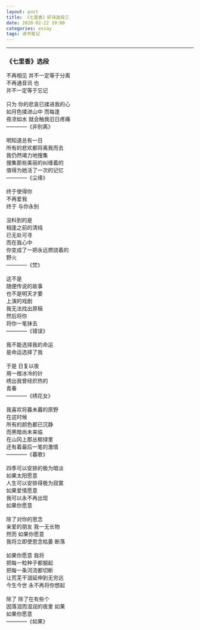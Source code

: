 ```yaml
---
layout: post
title: 《七里香》好诗选段三
date: 2020-02-22 19:00
categories: essay
tags: 读书笔记
---
```


----------------------------------
<h3>《七里香》选段</h3>

不再相见 并不一定等于分离<br/>
不再通音讯 也<br/>
并不一定等于忘记<br/><br/>
只为 你的悲哀已揉进我的心<br/>
如月色揉进山中 而每逢<br/>
夜凉如水 就会触我旧日疼痛<br/>
————《非别离》<br/><br/>
明知道总有一日<br/>
所有的悲欢都将离我而去<br/>
我仍然竭力地搜集<br/>
搜集那些美丽的纠缠着的<br/>
值得为她活了一次的记忆<br/>
————《尘缘》<br/><br/>
终于使得你<br/>
不再爱我<br/>
终于 与你永别<br/><br/>
没料到的是<br/>
相逢之前的清纯<br/>
已无处可寻<br/>
而在我心中<br/>
你变成了一把永远燃烧着的<br/>
野火<br/>
————《焚》<br/><br/>
这不是<br/>
随便传说的故事<br/>
也不是明天才要<br/>
上演的戏剧<br/>
我无法找出原稿<br/>
然后将你<br/>
将你一笔抹去<br/>
————《错误》<br/><br/>
我不能选择我的命运<br/>
是命运选择了我<br/><br/>
于是 日复以夜<br/>
用一根冰冷的针<br/>
绣出我曾经炽热的<br/>
青春<br/>
————《绣花女》<br/><br/>
我喜欢将暮未暮的原野<br/>
在这时候<br/>
所有的颜色都已沉静<br/>
而黑暗尚未来临<br/>
在山冈上那丛郁绿里<br/>
还有着最后一笔的激情<br/>
————《暮歌》<br/><br/>
四季可以安排的极为暗淡<br/>
如果太阳愿意<br/>
人生可以安排得极为寂寞<br/>
如果爱情愿意<br/>
我可以永不再出现<br/>
如果你愿意<br/><br/>
除了对你的思念<br/>
亲爱的朋友 我一无长物<br/>
然而 如果你愿意<br/>
我将立即使思念枯萎 断落<br/><br/>
如果你愿意 我将<br/>
把每一粒种子都掘起<br/>
把每一条河流都切断<br/>
让荒芜干涸延伸到无穷远<br/>
今生今世 永不再将你想起<br/><br/>
除了 除了在有些个<br/>
因落泪而湿润的夜里 如果<br/>
如果你愿意<br/>
————《如果》
